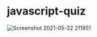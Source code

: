 # javascript-quiz
![Screenshot 2021-05-22 211851](https://user-images.githubusercontent.com/82919323/119246265-c9572080-bb45-11eb-8345-e54a3e5ad121.png)
